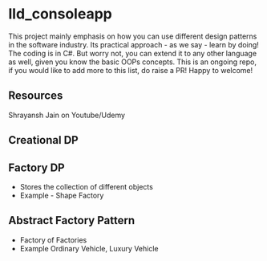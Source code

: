 # lld_consoleapp
This project mainly emphasis on how you can use different design patterns in the software industry. Its practical approach - as we say - learn by doing! The coding is in C#. But worry not, you can extend it to any other language as well, given you know the basic OOPs concepts. This is an ongoing repo, if you would like to add more to this list, do raise a PR! Happy to welcome!

## Resources 
Shrayansh Jain on Youtube/Udemy

## Creational DP
## Factory DP
* Stores the collection of different objects
* Example - Shape Factory
## Abstract Factory Pattern
* Factory of Factories
* Example Ordinary Vehicle, Luxury Vehicle
